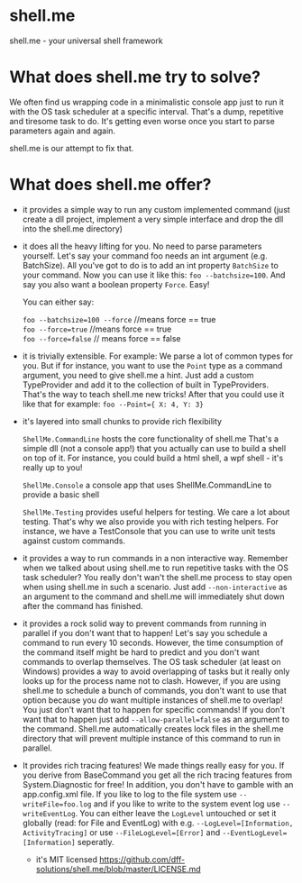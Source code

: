 
shell.me
========

shell.me - your universal shell framework

What does shell.me try to solve?
================================

We often find us wrapping code in a minimalistic console app just to run it
with the OS task scheduler at a specific interval. That's a dump, repetitive and tiresome
task to do. It's getting even worse once you start to parse parameters again and again.

shell.me is our attempt to fix that.

What does shell.me offer?
=========================

- it provides a simple way to run any custom implemented command 
  (just create a dll project, implement a very simple interface and drop the dll
  into the shell.me directory)
  
- it does all the heavy lifting for you. No need to parse parameters yourself. Let's
  say your command foo needs an int argument (e.g. BatchSize). All you've got to do is
  to add an int property ```BatchSize``` to your command. Now you can use it like this:
  ```foo --batchsize=100```. And say you also want a boolean property ```Force```. Easy!

  You can either say: 
  
  ```foo --batchsize=100 --force``` //means force == true  
  ```foo --force=true``` //means force == true  
  ```foo --force=false``` // means force == false
  
- it is trivially extensible. For example: We parse a lot of common types for you.
  But if for instance, you want to use the ```Point``` type as a command argument, you
  need to give shell.me a hint. Just add a custom TypeProvider and add it to the
  collection of built in TypeProviders. That's the way to teach shell.me new tricks!
  After that you could use it like that for example: ```foo --Point={ X: 4, Y: 3}``` 
  
- it's layered into small chunks to provide rich flexibility
  
  ```ShellMe.CommandLine``` hosts the core functionality of shell.me
  That's a simple dll (not a console app!) that you actually can use to build a shell
  on top of it. For instance, you could build a html shell, a wpf shell - it's really
  up to you!
  
  ```ShellMe.Console``` a console app that uses ShellMe.CommandLine to provide a basic shell
  
  ```ShellMe.Testing``` provides useful helpers for testing.
  We care a lot about testing. That's why we also provide you with rich testing helpers.
  For instance, we have a TestConsole that you can use to write unit tests against custom commands.
  
- it provides a way to run commands in a non interactive way. Remember when we talked about
  using shell.me to run repetitive tasks with the OS task scheduler? You really don't wan't
  the shell.me process to stay open when using shell.me in such a scenario. 
  Just add ```--non-interactive``` as an argument to the command and shell.me will immediately
  shut down after the command has finished.
  
- it provides a rock solid way to prevent commands from running in parallel if you don't want that to happen!
  Let's say you schedule a command to run every 10 seconds. However, the time consumption of the command itself
  might be hard to predict and you don't want commands to overlap themselves. The OS task scheduler (at least
  on Windows) provides a way to avoid overlapping of tasks but it really only looks up for the process name not
  to clash. However, if you are using shell.me to schedule a bunch of commands, you don't want to use that option
  because you *do* want multiple instances of shell.me to overlap! You just don't want that to happen for specific
  commands! If you don't want that to happen just add ```--allow-parallel=false``` as an argument to the command.
  Shell.me automatically creates lock files in the shell.me directory that will prevent multiple instance of this
  command to run in parallel.
  
- It provides rich tracing features!
  We made things really easy for you. If you derive from BaseCommand you get all the rich tracing features
  from System.Diagnostic for free! In addition, you don't have to gamble with an app.config.xml file. If you like to log
  to the file system use ```--writeFile=foo.log``` and if you like to write to the system event log use ```--writeEventLog```.
  You can either leave the ```LogLevel``` untouched or set it globally (read: for File and EventLog) with
  e.g. ```--LogLevel=[Information, ActivityTracing]``` or use ```--FileLogLevel=[Error]``` and ```--EventLogLevel=[Information]```
  seperatly.
  
  - it's MIT licensed https://github.com/dff-solutions/shell.me/blob/master/LICENSE.md  
 
